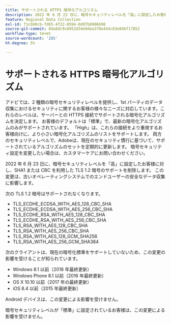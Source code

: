 ```yaml
---
title: サポートされる HTTPS 暗号化アルゴリズム
description: 2022 年 6 月 23 日に、暗号セキュリティレベルを「高」に設定したお客様に対し、SHA1 または CBC を利用した TLS 1.2 暗号のサポートを削除します。
feature: Regional Data Collection
exl-id: f1cbb0cb-fd65-4f22-8594-0d97b6906698
source-git-commit: 84a8dc9c6052d34e9dea370e444c83e84bf17852
workflow-type: tm+mt
source-wordcount: '285'
ht-degree: 5%

---
```


# サポートされる HTTPS 暗号化アルゴリズム

アドビでは、2 種類の暗号セキュリティレベルを提供し、1st パーティのデータ収集におけるセキュリティに関するお客様の様々なニーズに対応しています。これらのレベルは、サーバーとの HTTPS 接続でサポートされる暗号化アルゴリズムを決定します。 お客様のデフォルトは「標準」で、最新の暗号化アルゴリズムのみがサポートされています。 「High」は、これらの接続をより重視するお客様向けに、より小さい暗号化アルゴリズムのリストをサポートします。 両方のセキュリティレベルで、Adobeは、現在のセキュリティ慣行に基づいて、サポートされているアルゴリズムのセットを定期的に更新します。 暗号セキュリティ設定を変更したい場合は、カスタマーケアにお問い合わせください。

2022 年 6 月 23 日に、暗号セキュリティレベルを「高」に設定したお客様に対し、SHA1 または CBC を利用した TLS 1.2 暗号のサポートを削除します。  この変更は、古いオペレーティングシステムでのエンドユーザーの安全なデータ収集に影響します。

次の TLS 1.2 暗号はサポートされなくなります。

* TLS_ECDHE_ECDSA_WITH_AES_128_CBC_SHA
* TLS_ECDHE_ECDSA_WITH_AES_256_CBC_SHA
* TLS_ECDHE_RSA_WITH_AES_128_CBC_SHA
* TLS_ECDHE_RSA_WITH_AES_256_CBC_SHA
* TLS_RSA_WITH_AES_128_CBC_SHA
* TLS_RSA_WITH_AES_256_CBC_SHA
* TLS_RSA_WITH_AES_128_GCM_SHA256
* TLS_RSA_WITH_AES_256_GCM_SHA384

次のクライアントは、現在の暗号化標準をサポートしていないため、この変更の影響を受けることが知られています。

* Windows 8.1 以前（2018 年最終更新）
* Windows Phone 8.1 以前（2016 年最終更新）
* OS X 10.10 以前（2017 年の最終更新）
* iOS 8.4 以前（2015 年最終更新）

Android デバイスは、この変更による影響を受けません。

暗号セキュリティレベルが「標準」に設定されているお客様は、この変更による影響を受けません。

